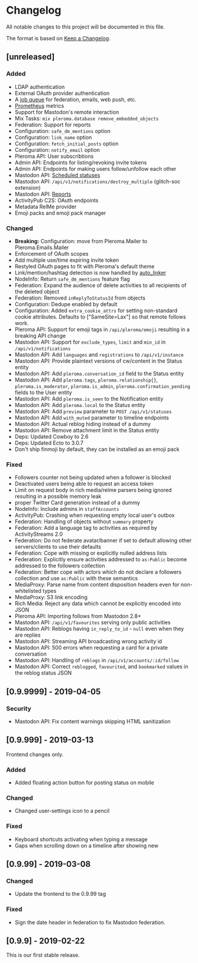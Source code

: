 # Changelog
All notable changes to this project will be documented in this file.

The format is based on [Keep a Changelog](https://keepachangelog.com/en/1.0.0/).

## [unreleased]
### Added
- LDAP authentication
- External OAuth provider authentication
- A [job queue](https://git.pleroma.social/pleroma/pleroma_job_queue) for federation, emails, web push, etc.
- [Prometheus](https://prometheus.io/) metrics
- Support for Mastodon's remote interaction
- Mix Tasks: `mix pleroma.database remove_embedded_objects`
- Federation: Support for reports
- Configuration: `safe_dm_mentions` option
- Configuration: `link_name` option
- Configuration: `fetch_initial_posts` option
- Configuration: `notify_email` option
- Pleroma API: User subscribtions
- Admin API: Endpoints for listing/revoking invite tokens
- Admin API: Endpoints for making users follow/unfollow each other
- Mastodon API: [Scheduled statuses](https://docs.joinmastodon.org/api/rest/scheduled-statuses/)
- Mastodon API: `/api/v1/notifications/destroy_multiple` (glitch-soc extension)
- Mastodon API: [Reports](https://docs.joinmastodon.org/api/rest/reports/)
- ActivityPub C2S: OAuth endpoints
- Metadata RelMe provider
- Emoji packs and emoji pack manager

### Changed
- **Breaking:** Configuration: move from Pleroma.Mailer to Pleroma.Emails.Mailer
- Enforcement of OAuth scopes
- Add multiple use/time expiring invite token
- Restyled OAuth pages to fit with Pleroma's default theme
- Link/mention/hashtag detection is now handled by [auto_linker](https://git.pleroma.social/pleroma/auto_linker)
- NodeInfo: Return `safe_dm_mentions` feature flag
- Federation: Expand the audience of delete activities to all recipients of the deleted object
- Federation: Removed `inReplyToStatusId` from objects
- Configuration: Dedupe enabled by default
- Configuration: Added `extra_cookie_attrs` for setting non-standard cookie attributes. Defaults to ["SameSite=Lax"] so that remote follows work.
- Pleroma API: Support for emoji tags in `/api/pleroma/emoji` resulting in a breaking API change
- Mastodon API: Support for `exclude_types`, `limit` and `min_id` in `/api/v1/notifications`
- Mastodon API: Add `languages` and `registrations` to `/api/v1/instance`
- Mastodon API: Provide plaintext versions of cw/content in the Status entity
- Mastodon API: Add `pleroma.conversation_id` field to the Status entity
- Mastodon API: Add `pleroma.tags`, `pleroma.relationship{}`, `pleroma.is_moderator`, `pleroma.is_admin`, `pleroma.confirmation_pending` fields to the User entity
- Mastodon API: Add `pleroma.is_seen` to the Notification entity
- Mastodon API: Add `pleroma.local` to the Status entity
- Mastodon API: Add `preview` parameter to `POST /api/v1/statuses`
- Mastodon API: Add `with_muted` parameter to timeline endpoints
- Mastodon API: Actual reblog hiding instead of a dummy
- Mastodon API: Remove attachment limit in the Status entity
- Deps: Updated Cowboy to 2.6
- Deps: Updated Ecto to 3.0.7
- Don't ship finmoji by default, they can be installed as an emoji pack

### Fixed
- Followers counter not being updated when a follower is blocked
- Deactivated users being able to request an access token
- Limit on request body in rich media/relme parsers being ignored resulting in a possible memory leak
- proper Twitter Card generation instead of a dummy
- NodeInfo: Include admins in `staffAccounts`
- ActivityPub: Crashing when requesting empty local user's outbox
- Federation: Handling of objects without `summary` property
- Federation: Add a language tag to activities as required by ActivityStreams 2.0
- Federation: Do not federate avatar/banner if set to default allowing other servers/clients to use their defaults
- Federation: Cope with missing or explicitly nulled address lists
- Federation: Explicitly ensure activities addressed to `as:Public` become addressed to the followers collection
- Federation: Better cope with actors which do not declare a followers collection and use `as:Public` with these semantics
- MediaProxy: Parse name from content disposition headers even for non-whitelisted types
- MediaProxy: S3 link encoding
- Rich Media: Reject any data which cannot be explicitly encoded into JSON
- Pleroma API: Importing follows from Mastodon 2.8+
- Mastodon API: `/api/v1/favourites` serving only public activities
- Mastodon API: Reblogs having `in_reply_to_id` - `null` even when they are replies
- Mastodon API: Streaming API broadcasting wrong activity id
- Mastodon API: 500 errors when requesting a card for a private conversation
- Mastodon API: Handling of `reblogs` in `/api/v1/accounts/:id/follow`
- Mastodon API: Correct `reblogged`, `favourited`, and `bookmarked` values in the reblog status JSON

## [0.9.9999] - 2019-04-05
### Security
- Mastodon API: Fix content warnings skipping HTML sanitization

## [0.9.999] - 2019-03-13
Frontend changes only.
### Added
- Added floating action button for posting status on mobile
### Changed
- Changed user-settings icon to a pencil
### Fixed
- Keyboard shortcuts activating when typing a message
- Gaps when scrolling down on a timeline after showing new

## [0.9.99] - 2019-03-08
### Changed
- Update the frontend to the 0.9.99 tag
### Fixed
- Sign the date header in federation to fix Mastodon federation.

## [0.9.9] - 2019-02-22
This is our first stable release.
